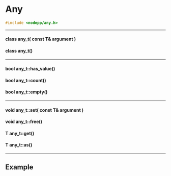 <br>

# Any
```cpp
#include <nodepp/any.h>
```

<hr>

#### class any_t( const T& argument )

#### class any_t()

<hr>

#### bool any_t::has_value()

#### bool any_t::count()

#### bool any_t::empty()

<hr>

#### void any_t::set( const T& argument )

#### void any_t::free()

#### T any_t::get<T>()

#### T any_t::as<T>()

<hr>

## Example

<br>